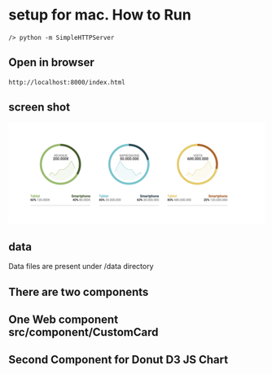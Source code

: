 # setup for mac. How to Run
```
/> python -m SimpleHTTPServer
```
## Open in browser 
```
http://localhost:8000/index.html
```

## screen shot 
![alt text](https://raw.githubusercontent.com/pratapdd/D3JS-Project/master/screenshot.png)

## data
Data files are present under /data directory

## There are two components

## One Web component src/component/CustomCard

## Second Component for Donut D3 JS Chart

